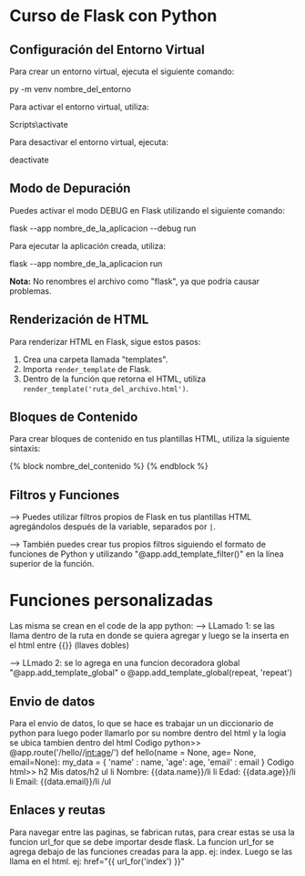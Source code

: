 # Curso de Flask con Python

## Configuración del Entorno Virtual

Para crear un entorno virtual, ejecuta el siguiente comando:

py -m venv nombre_del_entorno

Para activar el entorno virtual, utiliza:

Scripts\activate

Para desactivar el entorno virtual, ejecuta:

deactivate

## Modo de Depuración

Puedes activar el modo DEBUG en Flask utilizando el siguiente comando:

flask --app nombre_de_la_aplicacion --debug run

Para ejecutar la aplicación creada, utiliza:

flask --app nombre_de_la_aplicacion run

**Nota:** No renombres el archivo como "flask", ya que podría causar problemas.

## Renderización de HTML

Para renderizar HTML en Flask, sigue estos pasos:

1. Crea una carpeta llamada "templates".
2. Importa `render_template` de Flask.
3. Dentro de la función que retorna el HTML, utiliza `render_template('ruta_del_archivo.html')`.

## Bloques de Contenido

Para crear bloques de contenido en tus plantillas HTML, utiliza la siguiente sintaxis:

{% block nombre_del_contenido %}
{% endblock %}

## Filtros y Funciones

--> Puedes utilizar filtros propios de Flask en tus plantillas HTML agregándolos después de la variable, separados por `|`.

--> También puedes crear tus propios filtros siguiendo el formato de funciones de Python y utilizando "@app.add_template_filter()" en la línea superior de la función.

# Funciones personalizadas
Las misma se crean en el code de la app python:
--> LLamado 1: se las llama dentro de la ruta en donde se quiera agregar y luego se la inserta en el html entre {{}} (llaves dobles) 

--> LLmado 2: se lo agrega en una funcion decoradora global "@app.add_template_global" o @app.add_template_global(repeat, 'repeat')


## Envio de datos
Para el envio de datos, lo que se hace es trabajar un un diccionario de python para luego poder llamarlo por su nombre dentro del html y la logia se ubica tambien dentro del html
Codigo python>>
    @app.route('/hello/<name>/<int:age>/<email>')
    def hello(name = None, age= None, email=None):
        my_data = {
            'name' : name,
            'age': age,
            'email' : email
        }
Codigo html>>
        h2  Mis datos/h2 
        ul 
            li Nombre: {{data.name}}/li 
            li Edad: {{data.age}}/li    
            li Email: {{data.email}}/li 
        /ul 

## Enlaces y reutas
Para navegar entre las paginas, se fabrican rutas, para crear estas se usa la funcion url_for que se debe importar desde flask.
La funcion url_for se agrega debajo de las funciones creadas para la app. ej: index.
Luego se las llama en el html. ej: href="{{ url_for('index') }}"